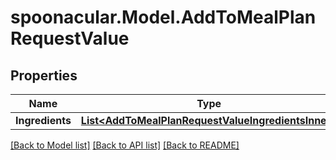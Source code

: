 # spoonacular.Model.AddToMealPlanRequestValue

## Properties

Name | Type | Description | Notes
------------ | ------------- | ------------- | -------------
**Ingredients** | [**List&lt;AddToMealPlanRequestValueIngredientsInner&gt;**](AddToMealPlanRequestValueIngredientsInner.md) |  | 

[[Back to Model list]](../README.md#documentation-for-models) [[Back to API list]](../README.md#documentation-for-api-endpoints) [[Back to README]](../README.md)

